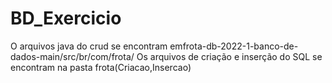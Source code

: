 # BD_Exercicio
O arquivos java do crud se encontram emfrota-db-2022-1-banco-de-dados-main/src/br/com/frota/
Os arquivos de criação e inserção do SQL se encontram na pasta frota(Criacao,Insercao)
